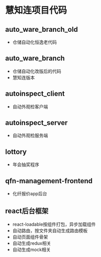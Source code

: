 # 慧知连项目代码

## auto_ware_branch_old
- 仓储自动化恒逸老代码
## auto_ware_branch
- 仓储自动化改版后的代码
- 慧知连版本
## autoinspect_client
- 自动外观检客户端
## autoinspect_server
- 自动外观检服务端
## lottory
- 年会抽奖程序
## qfn-management-frontend
- 化纤报价app后台
## react后台框架
- react-loadable按组件打包，异步加载组件
- 自动路由，按文件夹自动生成路由模板
- 自动页面组件骨架
- 自动生成redux相关
- 自动生成mock相关
